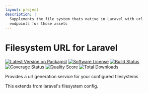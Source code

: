 ```yaml
---
layout: project
description: |
  Supplements the file system thats native in Laravel with url
  endpoints for those assets
---
```


# Filesystem URL for Laravel

[![Latest Version on Packagist][ico-version]][link-packagist]
[![Software License][ico-license]](LICENSE.md)
[![Build Status][ico-travis]][link-travis]
[![Coverage Status][ico-scrutinizer]][link-scrutinizer]
[![Quality Score][ico-code-quality]][link-code-quality]
[![Total Downloads][ico-downloads]][link-downloads]

Provides a url generation service for your configured filesystems

This extends from laravel's filesystem config.


[ico-version]: https://img.shields.io/packagist/v/benrowe/laravel-filesystem-url.svg?style=flat-square
[ico-license]: https://img.shields.io/badge/license-MIT-brightgreen.svg?style=flat-square
[ico-travis]: https://img.shields.io/travis/benrowe/laravel-filesystem-url/master.svg?style=flat-square
[ico-scrutinizer]: https://img.shields.io/scrutinizer/coverage/g/benrowe/laravel-filesystem-url.svg?style=flat-square
[ico-code-quality]: https://img.shields.io/scrutinizer/g/benrowe/laravel-filesystem-url.svg?style=flat-square
[ico-downloads]: https://img.shields.io/packagist/dt/benrowe/laravel-filesystem-url.svg?style=flat-square

[link-packagist]: https://packagist.org/packages/benrowe/laravel-filesystem-url
[link-travis]: https://travis-ci.org/benrowe/laravel-filesystem-url
[link-scrutinizer]: https://scrutinizer-ci.com/g/benrowe/laravel-filesystem-url/code-structure
[link-code-quality]: https://scrutinizer-ci.com/g/benrowe/laravel-filesystem-url
[link-downloads]: https://packagist.org/packages/benrowe/laravel-filesystem-url
[link-author]: https://github.com/benrowe
[link-contributors]: ../../contributors
